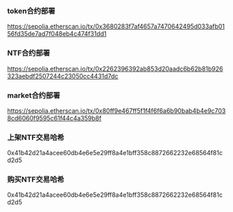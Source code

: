 ### token合约部署

https://sepolia.etherscan.io/tx/0x3680283f7af4657a7470642495d033afb0156fd35de7ad7f048eb4c474f31dd1

### NTF合约部署

https://sepolia.etherscan.io/tx/0x2262396392ab853d20aadc6b62b81b926323aebdf2507244c23050cc4431d7dc

### market合约部署

https://sepolia.etherscan.io/tx/0x80ff9e467ff5f1f4f6f6a6b90bab4b4e9c7038cd6060f9595c61f44c4a359b8f



### 上架NTF交易哈希

0x41b42d21a4acee60db4e6e5e29ff8a4e1bff358c8872662232e68564f81cd2d5



### 购买NTF交易哈希

0x41b42d21a4acee60db4e6e5e29ff8a4e1bff358c8872662232e68564f81cd2d5